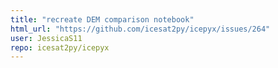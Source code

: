 ```yaml
---
title: "recreate DEM comparison notebook"
html_url: "https://github.com/icesat2py/icepyx/issues/264"
user: JessicaS11
repo: icesat2py/icepyx
---
```


